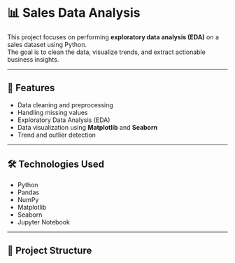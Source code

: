 # 📊 Sales Data Analysis  

This project focuses on performing **exploratory data analysis (EDA)** on a sales dataset using Python.  
The goal is to clean the data, visualize trends, and extract actionable business insights.  

---

## 🔹 Features  
- Data cleaning and preprocessing  
- Handling missing values  
- Exploratory Data Analysis (EDA)  
- Data visualization using **Matplotlib** and **Seaborn**  
- Trend and outlier detection  

---

## 🛠️ Technologies Used  
- Python  
- Pandas  
- NumPy  
- Matplotlib  
- Seaborn  
- Jupyter Notebook  

---

## 📂 Project Structure  
